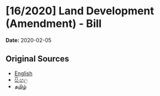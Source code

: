 # [16/2020] Land Development (Amendment) - Bill

**Date:** 2020-02-05

## Original Sources

- [English](https://documents.gov.lk/view/bills/2020/2/16-2020_E.pdf)
- [සිංහල](https://documents.gov.lk/view/bills/2020/2/16-2020_S.pdf)
- [தமிழ்](https://documents.gov.lk/view/bills/2020/2/16-2020_T.pdf)
